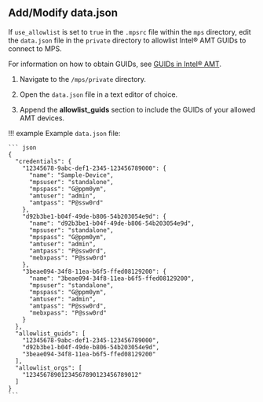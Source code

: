## Add/Modify data.json

If `use_allowlist` is set to `true` in the `.mpsrc` file within the `mps` directory, edit the `data.json` file in the `private` directory to allowlist Intel&reg; AMT GUIDs to connect to MPS. 

For information on how to obtain GUIDs, see [GUIDs in Intel&reg; AMT](../Topics/guids.md).

1. Navigate to the `/mps/private` directory.

2. Open the `data.json` file in a text editor of choice.

3. Append the **allowlist_guids** section to include the GUIDs of your allowed AMT devices.

!!! example
    Example `data.json` file:

    ``` json
    {
      "credentials": {
        "12345678-9abc-def1-2345-123456789000": {
          "name": "Sample-Device",
          "mpsuser": "standalone",
          "mpspass": "G@ppm0ym",
          "amtuser": "admin",
          "amtpass": "P@ssw0rd"
        },
        "d92b3be1-b04f-49de-b806-54b203054e9d": {
          "name": "d92b3be1-b04f-49de-b806-54b203054e9d",
          "mpsuser": "standalone",
          "mpspass": "G@ppm0ym",
          "amtuser": "admin",
          "amtpass": "P@ssw0rd",
          "mebxpass": "P@ssw0rd"
        },
        "3beae094-34f8-11ea-b6f5-ffed08129200": {
          "name": "3beae094-34f8-11ea-b6f5-ffed08129200",
          "mpsuser": "standalone",
          "mpspass": "G@ppm0ym",
          "amtuser": "admin",
          "amtpass": "P@ssw0rd",
          "mebxpass": "P@ssw0rd"
        }
      },
      "allowlist_guids": [
        "12345678-9abc-def1-2345-123456789000",
        "d92b3be1-b04f-49de-b806-54b203054e9d",
        "3beae094-34f8-11ea-b6f5-ffed08129200"
      ],
      "allowlist_orgs": [
        "12345678901234567890123456789012"
      ]
    }
    ```